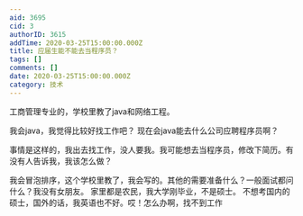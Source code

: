 ```yaml
---
aid: 3695
cid: 3
authorID: 3615
addTime: 2020-03-25T15:00:00.000Z
title: 应届生能不能去当程序员？
tags: []
comments: []
date: 2020-03-25T15:00:00.000Z
category: 技术
---
```


工商管理专业的，学校里教了java和网络工程。

我会java，我觉得比较好找工作吧？ 现在会java能去什么公司应聘程序员啊？

事情是这样的，我出去找工作，没人要我。我可能想去当程序员，修改下简历。有没有人告诉我，我该怎么做？

我会冒泡排序，这个学校里教了，我会写的。其他的需要准备什么？一般面试都问什么？我没有女朋友。 家里都是农民，我大学刚毕业，不是硕士。 不想考国内的硕士，国外的话，我英语也不好。哎！怎么办啊，找不到工作

